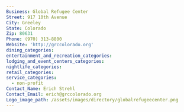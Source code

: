 ```yaml
---
Business: Global Refugee Center
Street: 917 10th Avenue
City: Greeley
State: Colorado
Zip: 80631
Phone: (970) 313-8800
Website: 'http://grccolorado.org'
dining_categories:
entertainment_and_recreation_categories:
lodging_and_event_centers_categories:
nightlife_categories:
retail_categories:
service_categories:
  - non-profit
Contact_Name: Erich Strehl
Contact_Email: erich@grccolorado.org
Logo_image_path: /assets/images/directory/globalrefugeecenter.png
---
```



